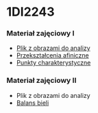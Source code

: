 # 1DI2243



### Materiał zajęciowy I
* [Plik z obrazami do analizy](https://colab.research.google.com/github/rroszczyk/1DI2243/blob/main/src/1DI2243_L1.ipynb)
* [Przekształcenia afiniczne](https://colab.research.google.com/github/rroszczyk/1DI2243/blob/main/src/przekszta%C5%82cenia_afiniczne_1.ipynb)
* [Punkty charakterystyczne](https://colab.research.google.com/github/rroszczyk/1DI2243/blob/main/src/1DI2243L1.ipynb)

### Materiał zajęciowy II
* Plik z obrazami do analizy
* [Balans bieli](https://colab.research.google.com/github/rroszczyk/1DI2243/blob/main/balans_bieli.ipynb)
